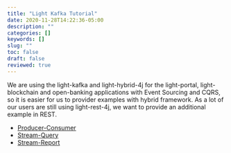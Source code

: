 ```yaml
---
title: "Light Kafka Tutorial"
date: 2020-11-28T14:22:36-05:00
description: ""
categories: []
keywords: []
slug: ""
toc: false
draft: false
reviewed: true
---
```


We are using the light-kafka and light-hybrid-4j for the light-portal, light-blockchain and open-banking applications with Event Sourcing and CQRS, so it is easier for us to provider examples with hybrid framework. As a lot of our users are still using light-rest-4j, we want to provide an additional example in REST. 

* [Producer-Consumer](/tutorial/light-kafka/producer-consumer/)
* [Stream-Query](/tutorial/light-kafka/stream-query/)
* [Stream-Report](/tutorial/light-kafka/stream-report/)
